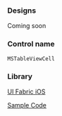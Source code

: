 ### Designs

Coming soon

### Control name

`MSTableViewCell`

### Library

[UI Fabric iOS](https://github.com/OfficeDev/ui-fabric-ios)

[Sample Code](https://github.com/bigbadcapers/ui-fabric-ios/blob/master/OfficeUIFabric.Demo/OfficeUIFabric.Demo/Demos/MSTableViewCellDemoController.swift)
